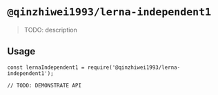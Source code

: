 # `@qinzhiwei1993/lerna-independent1`

> TODO: description

## Usage

```
const lernaIndependent1 = require('@qinzhiwei1993/lerna-independent1');

// TODO: DEMONSTRATE API
```
